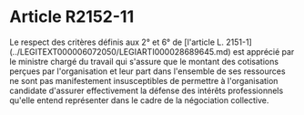 # Article R2152-11

<p align="left">
  Le respect des critères définis aux 2° et 6° de [l'article L. 2151-1](../LEGITEXT000006072050/LEGIARTI000028689645.md) est apprécié par le ministre chargé du travail qui s'assure que le montant des cotisations perçues par l'organisation et leur part dans l'ensemble de ses ressources ne sont pas manifestement insusceptibles de permettre à l'organisation candidate d'assurer effectivement la défense des intérêts professionnels qu'elle entend représenter dans le cadre de la négociation collective.<br /> <br /> <br />
</p>